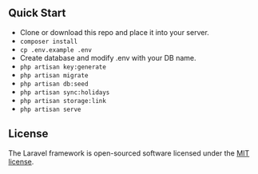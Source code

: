 ## Quick Start
- Clone or download this repo and place it into your server.
- `composer install `
- `cp .env.example .env `
- Create database and modify .env with your DB name.
- `php artisan key:generate `
- `php artisan migrate `
- `php artisan db:seed `
- `php artisan sync:holidays `
- `php artisan storage:link`
- `php artisan serve `

## License

The Laravel framework is open-sourced software licensed under the [MIT license](https://opensource.org/licenses/MIT).

